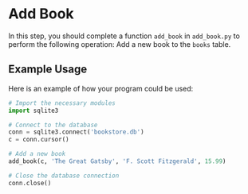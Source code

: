 # Add Book

In this step, you should complete a function `add_book` in `add_book.py` to perform the following operation: Add a new book to the `books` table.

## Example Usage

Here is an example of how your program could be used:

```python
# Import the necessary modules
import sqlite3

# Connect to the database
conn = sqlite3.connect('bookstore.db')
c = conn.cursor()

# Add a new book
add_book(c, 'The Great Gatsby', 'F. Scott Fitzgerald', 15.99)

# Close the database connection
conn.close()
```
